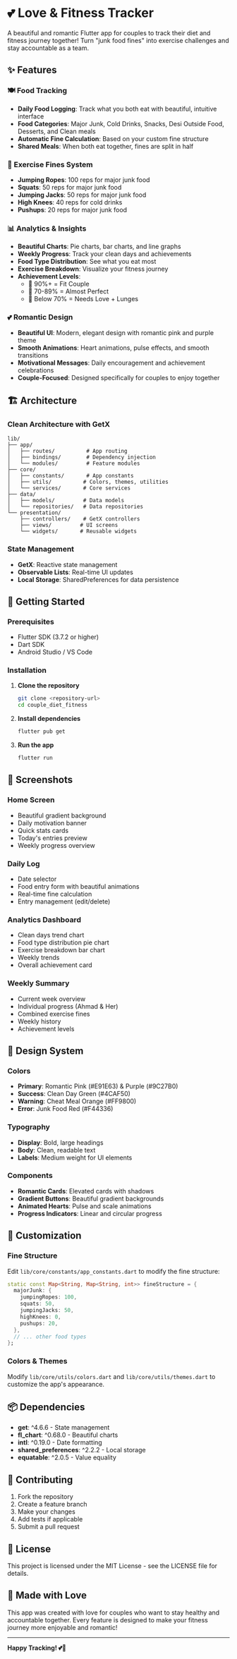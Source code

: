 # 💕 Love & Fitness Tracker

A beautiful and romantic Flutter app for couples to track their diet and fitness journey together! Turn "junk food fines" into exercise challenges and stay accountable as a team.

## ✨ Features

### 🍽️ Food Tracking
- **Daily Food Logging**: Track what you both eat with beautiful, intuitive interface
- **Food Categories**: Major Junk, Cold Drinks, Snacks, Desi Outside Food, Desserts, and Clean meals
- **Automatic Fine Calculation**: Based on your custom fine structure
- **Shared Meals**: When both eat together, fines are split in half

### 💪 Exercise Fines System
- **Jumping Ropes**: 100 reps for major junk food
- **Squats**: 50 reps for major junk food  
- **Jumping Jacks**: 50 reps for major junk food
- **High Knees**: 40 reps for cold drinks
- **Pushups**: 20 reps for major junk food

### 📊 Analytics & Insights
- **Beautiful Charts**: Pie charts, bar charts, and line graphs
- **Weekly Progress**: Track your clean days and achievements
- **Food Type Distribution**: See what you eat most
- **Exercise Breakdown**: Visualize your fitness journey
- **Achievement Levels**: 
  - 💯 90%+ = Fit Couple
  - 🌟 70-89% = Almost Perfect  
  - 💪 Below 70% = Needs Love + Lunges

### 💕 Romantic Design
- **Beautiful UI**: Modern, elegant design with romantic pink and purple theme
- **Smooth Animations**: Heart animations, pulse effects, and smooth transitions
- **Motivational Messages**: Daily encouragement and achievement celebrations
- **Couple-Focused**: Designed specifically for couples to enjoy together

## 🏗️ Architecture

### Clean Architecture with GetX
```
lib/
├── app/
│   ├── routes/          # App routing
│   ├── bindings/        # Dependency injection
│   └── modules/         # Feature modules
├── core/
│   ├── constants/       # App constants
│   ├── utils/          # Colors, themes, utilities
│   └── services/       # Core services
├── data/
│   ├── models/         # Data models
│   └── repositories/   # Data repositories
└── presentation/
    ├── controllers/    # GetX controllers
    ├── views/         # UI screens
    └── widgets/       # Reusable widgets
```

### State Management
- **GetX**: Reactive state management
- **Observable Lists**: Real-time UI updates
- **Local Storage**: SharedPreferences for data persistence

## 🚀 Getting Started

### Prerequisites
- Flutter SDK (3.7.2 or higher)
- Dart SDK
- Android Studio / VS Code

### Installation

1. **Clone the repository**
   ```bash
   git clone <repository-url>
   cd couple_diet_fitness
   ```

2. **Install dependencies**
   ```bash
   flutter pub get
   ```

3. **Run the app**
   ```bash
   flutter run
   ```

## 📱 Screenshots

### Home Screen
- Beautiful gradient background
- Daily motivation banner
- Quick stats cards
- Today's entries preview
- Weekly progress overview

### Daily Log
- Date selector
- Food entry form with beautiful animations
- Real-time fine calculation
- Entry management (edit/delete)

### Analytics Dashboard
- Clean days trend chart
- Food type distribution pie chart
- Exercise breakdown bar chart
- Weekly trends
- Overall achievement card

### Weekly Summary
- Current week overview
- Individual progress (Ahmad & Her)
- Combined exercise fines
- Weekly history
- Achievement levels

## 🎨 Design System

### Colors
- **Primary**: Romantic Pink (#E91E63) & Purple (#9C27B0)
- **Success**: Clean Day Green (#4CAF50)
- **Warning**: Cheat Meal Orange (#FF9800)
- **Error**: Junk Food Red (#F44336)

### Typography
- **Display**: Bold, large headings
- **Body**: Clean, readable text
- **Labels**: Medium weight for UI elements

### Components
- **Romantic Cards**: Elevated cards with shadows
- **Gradient Buttons**: Beautiful gradient backgrounds
- **Animated Hearts**: Pulse and scale animations
- **Progress Indicators**: Linear and circular progress

## 🔧 Customization

### Fine Structure
Edit `lib/core/constants/app_constants.dart` to modify the fine structure:

```dart
static const Map<String, Map<String, int>> fineStructure = {
  majorJunk: {
    jumpingRopes: 100,
    squats: 50,
    jumpingJacks: 50,
    highKnees: 0,
    pushups: 20,
  },
  // ... other food types
};
```

### Colors & Themes
Modify `lib/core/utils/colors.dart` and `lib/core/utils/themes.dart` to customize the app's appearance.

## 📦 Dependencies

- **get**: ^4.6.6 - State management
- **fl_chart**: ^0.68.0 - Beautiful charts
- **intl**: ^0.19.0 - Date formatting
- **shared_preferences**: ^2.2.2 - Local storage
- **equatable**: ^2.0.5 - Value equality

## 🤝 Contributing

1. Fork the repository
2. Create a feature branch
3. Make your changes
4. Add tests if applicable
5. Submit a pull request

## 📄 License

This project is licensed under the MIT License - see the LICENSE file for details.

## 💝 Made with Love

This app was created with love for couples who want to stay healthy and accountable together. Every feature is designed to make your fitness journey more enjoyable and romantic!

---

**Happy Tracking! 💕💪**
